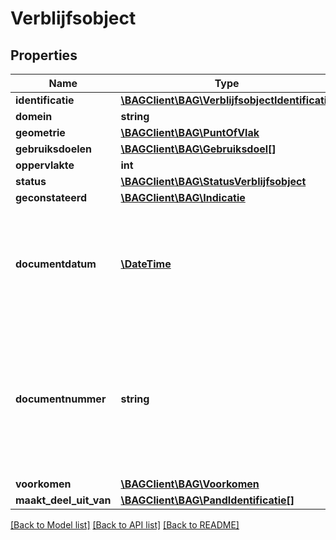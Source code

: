 # Verblijfsobject

## Properties
Name | Type | Description | Notes
------------ | ------------- | ------------- | -------------
**identificatie** | [**\BAGClient\BAG\VerblijfsobjectIdentificatie**](VerblijfsobjectIdentificatie.md) |  | 
**domein** | **string** | NL.IMBAG.Verblijfsobject | 
**geometrie** | [**\BAGClient\BAG\PuntOfVlak**](PuntOfVlak.md) |  | 
**gebruiksdoelen** | [**\BAGClient\BAG\Gebruiksdoel[]**](Gebruiksdoel.md) |  | 
**oppervlakte** | **int** |  | 
**status** | [**\BAGClient\BAG\StatusVerblijfsobject**](StatusVerblijfsobject.md) |  | 
**geconstateerd** | [**\BAGClient\BAG\Indicatie**](Indicatie.md) |  | 
**documentdatum** | [**\DateTime**](\DateTime.md) | De datum waarop het brondocument is vastgesteld, op basis waarvan een opname, mutatie of een verwijdering van gegevens ten aanzien van een object heeft plaatsgevonden. | 
**documentnummer** | **string** | De unieke aanduiding van het brondocument op basis waarvan een opname, mutatie of een verwijdering van gegevens ten aanzien van een woonplaats heeft plaatsgevonden, binnen een gemeente. Alle karakters uit de MES-1 karakterset zijn toegestaan. | 
**voorkomen** | [**\BAGClient\BAG\Voorkomen**](Voorkomen.md) |  | 
**maakt_deel_uit_van** | [**\BAGClient\BAG\PandIdentificatie[]**](PandIdentificatie.md) |  | 

[[Back to Model list]](../../README.md#documentation-for-models) [[Back to API list]](../../README.md#documentation-for-api-endpoints) [[Back to README]](../../README.md)

